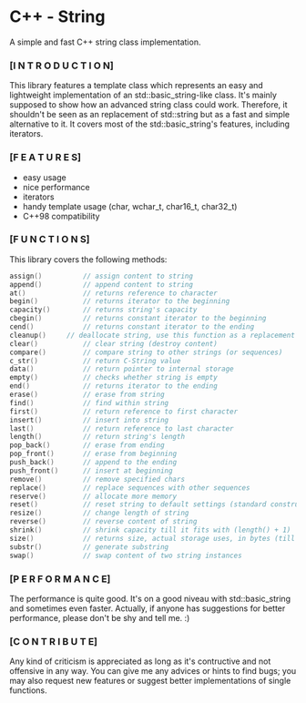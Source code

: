 # C++ - String
A simple and fast C++ string class implementation.



### [I N T R O D U C T I O N]<br>
  This library features a template class which represents an easy and lightweight implementation of an std::basic_string-like class.
  It's mainly supposed to show how an advanced string class could work. Therefore, it shouldn't be seen as an replacement of std::string but as a fast and simple alternative to it. It covers most of the std::basic_string's features, including iterators.


### [F E A T U R E S]<br>
  - easy usage
  - nice performance 
  - iterators
  - handy template usage (char, wchar_t, char16_t, char32_t)
  - C++98 compatibility 


### [F U N C T I O N S]<br>
  This library covers the following methods:
  ```cpp
  assign()          // assign content to string
  append()          // append content to string
  at()              // returns reference to character
  begin()           // returns iterator to the beginning
  capacity()        // returns string's capacity
  cbegin()          // returns constant iterator to the beginning
  cend()            // returns constant iterator to the ending
  cleanup() 	// deallocate string, use this function as a replacement of "delete"
  clear()           // clear string (destroy content)
  compare()         // compare string to other strings (or sequences)
  c_str()           // return C-String value
  data()            // return pointer to internal storage 
  empty()           // checks whether string is empty
  end()             // returns iterator to the ending
  erase()           // erase from string
  find()            // find within string
  first()           // return reference to first character
  insert()          // insert into string
  last()            // return reference to last character
  length()          // return string's length
  pop_back()        // erase from ending
  pop_front()       // erase from beginning
  push_back()       // append to the ending 
  push_front()      // insert at beginning
  remove()          // remove specified chars
  replace()         // replace sequences with other sequences
  reserve()         // allocate more memory
  reset()           // reset string to default settings (standard constructor)
  resize()          // change length of string 
  reverse()         // reverse content of string
  shrink()          // shrink capacity till it fits with (length() + 1)
  size()            // returns size, actual storage uses, in bytes (till null-terminator)
  substr()          // generate substring
  swap()            // swap content of two string instances
```
  
  
### [P E R F O R M A N C E]<br>
  The performance is quite good. It's on a good niveau with std::basic_string and sometimes even faster. Actually, if anyone has suggestions for better performance, please don't be shy and tell me. :)
  
  
### [C O N T R I B U T E]<br>
  Any kind of criticism is appreciated as long as it's contructive and not offensive in any way. You can give me any advices or hints to find bugs; you may also request new features or suggest better implementations of single functions. 

